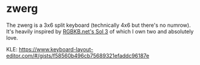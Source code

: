 # zwerg

The zwerg is a 3x6 split keyboard (technically 4x6 but there's no numrow).
It's heavily inspired by [RGBKB.net's Sol 3](rgbkb.net/collections/sol-3) of which I own two and absolutely love.

KLE: <https://www.keyboard-layout-editor.com/#/gists/f58560b496cb75689321efaddc96187e>